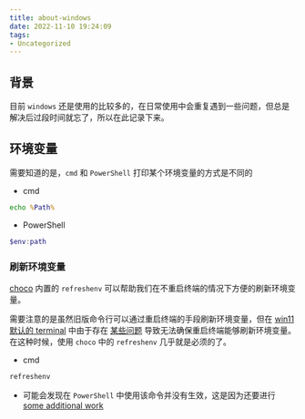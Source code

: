 ```yaml
---
title: about-windows
date: 2022-11-10 19:24:09
tags:
- Uncategorized
---
```


## 背景
目前 `windows` 还是使用的比较多的，在日常使用中会重复遇到一些问题，但总是解决后过段时间就忘了，所以在此记录下来。

## 环境变量
需要知道的是，`cmd` 和 `PowerShell` 打印某个环境变量的方式是不同的
- cmd
```cmd
echo %Path%
```
- PowerShell
```PowerShell
$env:path
```
### 刷新环境变量
[choco](https://github.com/chocolatey/choco) 内置的 `refreshenv` 可以帮助我们在不重启终端的情况下方便的刷新环境变量。

需要注意的是虽然旧版命令行可以通过重启终端的手段刷新环境变量，但在 [win11 默认的 terminal](https://github.com/microsoft/terminal) 中由于存在 [某些问题](https://github.com/microsoft/terminal/issues/1125) 导致无法确保重启终端能够刷新环境变量。在这种时候，使用 `choco` 中的 `refreshenv` 几乎就是必须的了。

- cmd
```cmd
refreshenv
```

- 可能会发现在 `PowerShell` 中使用该命令并没有生效，这是因为还要进行 [some additional work](https://docs.chocolatey.org/en-us/troubleshooting#why-does-choco-tab-not-work-for-me)